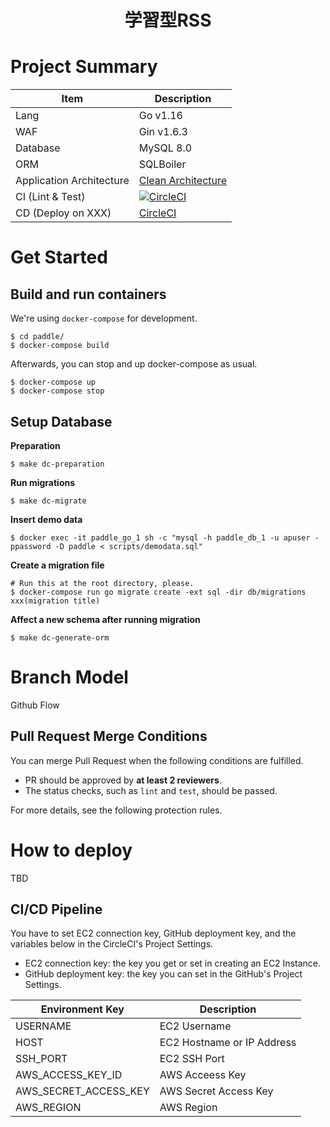 <h1 align="center">学習型RSS</h1>

# Project Summary

| Item                     | Description                                                                                                           |
| ------------------------ | --------------------------------------------------------------------------------------------------------------------- |
| Lang                     | Go v1.16                                                                                                              |
| WAF                      | Gin v1.6.3                                                                                                            |
| Database                 | MySQL 8.0                                                                                                             |
| ORM                      | SQLBoiler                                                                                                             |
| Application Architecture | [Clean Architecture](https://blog.cleancoder.com/uncle-bob/2012/08/13/the-clean-architecture.html)                    |
| CI (Lint & Test)         | [![CircleCI](https://circleci.com/gh/ChubachiPT21/paddle.svg?style=svg)](https://circleci.com/gh/ChubachiPT21/paddle) |
| CD (Deploy on XXX)       | [CircleCI](https://circleci.com/)                                                                                     |

# Get Started

## Build and run containers

We're using `docker-compose` for development.

```
$ cd paddle/
$ docker-compose build
```

Afterwards, you can stop and up docker-compose as usual.

```
$ docker-compose up
$ docker-compose stop
```

## Setup Database

**Preparation**

```
$ make dc-preparation
```

**Run migrations**

```
$ make dc-migrate
```

**Insert demo data**
```
$ docker exec -it paddle_go_1 sh -c "mysql -h paddle_db_1 -u apuser -ppassword -D paddle < scripts/demodata.sql"
```

**Create a migration file**

```
# Run this at the root directory, please.
$ docker-compose run go migrate create -ext sql -dir db/migrations xxx(migration title)
```

**Affect a new schema after running migration**

```
$ make dc-generate-orm
```

# Branch Model

Github Flow

## Pull Request Merge Conditions

You can merge Pull Request when the following conditions are fulfilled.

- PR should be approved by **at least 2 reviewers**.
- The status checks, such as `lint` and `test`, should be passed.

For more details, see the following protection rules.

# How to deploy

TBD

## CI/CD Pipeline

You have to set EC2 connection key, GitHub deployment key, and the variables below in the CircleCI's Project Settings.

- EC2 connection key: the key you get or set in creating an EC2 Instance.
- GitHub deployment key: the key you can set in the GitHub's Project Settings.

| Environment Key                 | Description                                                               |
| ------------------------------- | ------------------------------------------------------------------------- |
| USERNAME                        | EC2 Username                                                              |
| HOST                            | EC2 Hostname or IP Address                                                |
| SSH_PORT                        | EC2 SSH Port                                                              |
| AWS_ACCESS_KEY_ID               | AWS Acceess Key                                                           |
| AWS_SECRET_ACCESS_KEY           | AWS Secret Access Key                                                     |
| AWS_REGION                      | AWS Region                                                                |
